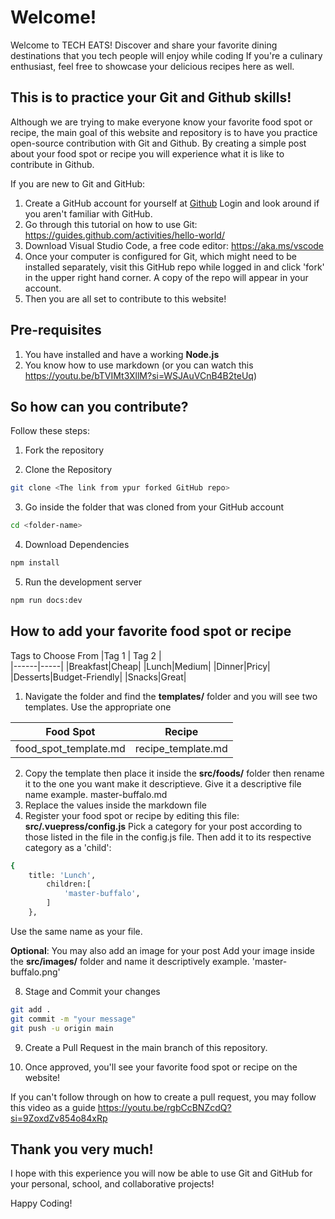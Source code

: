 # Welcome!

Welcome to TECH EATS! Discover and share your favorite dining destinations that you tech people will enjoy while coding If you're a culinary enthusiast, feel free to showcase your delicious recipes here as well.

## This is to practice your Git and Github skills!
Although we are trying to make everyone know your favorite food spot or recipe, the main goal of this website and repository is to have you practice open-source contribution with Git and Github. By creating a simple post about your food spot or recipe you will experience what it is like to contribute in Github.

If you are new to Git and GitHub:
1. Create a GitHub account for yourself at [Github](https://www.github.com) Login and look around if you aren't familiar with GitHub.
2. Go through this tutorial on how to use Git: https://guides.github.com/activities/hello-world/
3. Download Visual Studio Code, a free code editor: https://aka.ms/vscode
4. Once your computer is configured for Git, which might need to be installed separately, visit this GitHub repo while logged in and click 'fork' in the upper right hand corner. A copy of the repo will appear in your account.
5. Then you are all set to contribute to this website!

## Pre-requisites
1. You have installed and have a working **Node.js**
2. You know how to use markdown (or you can watch this https://youtu.be/bTVIMt3XllM?si=WSJAuVCnB4B2teUq)

## So how can you contribute?
Follow these steps:

1. Fork the repository

2. Clone the Repository

```bash
git clone <The link from ypur forked GitHub repo>
```

3. Go inside the folder that was cloned from your GitHub account
```bash
cd <folder-name>
```

4. Download Dependencies
```bash
npm install
```

5. Run the development server
```bash
npm run docs:dev
```

## How to add your favorite food spot or recipe
Tags to Choose From
|Tag 1 | Tag 2 |            
|------|-----|
|Breakfast|Cheap|
|Lunch|Medium|
|Dinner|Pricy|
|Desserts|Budget-Friendly|
|Snacks|Great|

1. Navigate the folder and find the **templates/** folder and you will see two templates. Use the appropriate one

|Food Spot | Recipe |
|----------|--------|
|food_spot_template.md | recipe_template.md

2. Copy the template then place it inside the **src/foods/** folder then rename it to the one you want make it descriptieve. Give it a descriptive file name
 example. master-buffalo.md
3. Replace the values inside the markdown file
4. Register your food spot or recipe by editing this file: **src/.vuepress/config.js** Pick a category for your post according to those listed in the file in the config.js file. Then add it to its respective category as a 'child':

```bash
{
	title: 'Lunch',
        children:[
            'master-buffalo',
        ]
    },
```

Use the same name as your file.

**Optional**: You may also add an image for your post
Add your image inside the **src/images/** folder and name it descriptively 
example. 'master-buffalo.png'

8. Stage and Commit your changes
```bash
git add .
git commit -m "your message"
git push -u origin main
```

9. Create a Pull Request in the main branch of this repository.

10. Once approved, you'll see your favorite food spot or recipe on the website!

If you can't follow through on how to create a pull request, you may follow this video as a guide https://youtu.be/rgbCcBNZcdQ?si=9ZoxdZv854o84xRp


## Thank you very much!
I hope with this experience you will now be able to use Git and GitHub for your personal, school, and collaborative projects!

Happy Coding!
